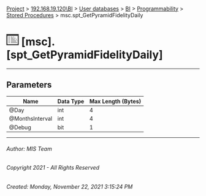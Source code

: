 #### 

[Project](../../../../../index.md) > [192.168.19.120\\BI](../../../../index.md) > [User databases](../../../index.md) > [BI](../../index.md) > [Programmability](../index.md) > [Stored Procedures](Stored_Procedures.md) > msc.spt_GetPyramidFidelityDaily

# ![Stored Procedures](../../../../../Images/StoredProcedure32.png) [msc].[spt_GetPyramidFidelityDaily]

---

## <a name="#parameters"></a>Parameters

| Name | Data Type | Max Length (Bytes) |
|---|---|---|
| @Day | int | 4 |
| @MonthsInterval | int | 4 |
| @Debug | bit | 1 |


---

###### Author:  MIS Team

###### Copyright 2021 - All Rights Reserved

###### Created: Monday, November 22, 2021 3:15:24 PM

